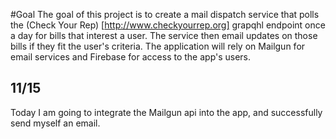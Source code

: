 #Goal
The goal of this project is to create a mail dispatch service that polls the (Check Your Rep) [http://www.checkyourrep.org] grapqhl endpoint once a day for bills that interest a user. The service then email updates on those bills if they fit the user's criteria.
The application will rely on Mailgun for email services and Firebase for access to the app's users.

## 11/15
Today I am going to integrate the Mailgun api into the app, and successfully send myself an email.

